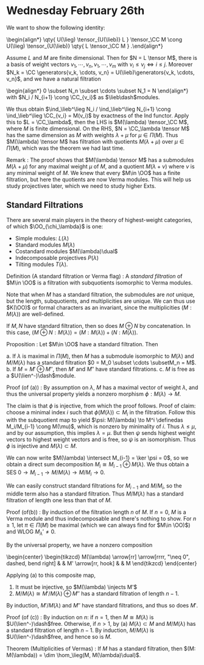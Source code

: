 # Wednesday February 26th

We want to show the following identity:

\begin{align*}
\qty{ U(\lieg) \tensor_{U(\lieb)} L } \tensor_\CC M 
\cong
U(\lieg) \tensor_{U(\lieb)} \qty{ L \tensor_\CC M  }
.\end{align*}

Assume $L$ and $M$ are finite dimensional. Then for $N = L \tensor M$, there is a basis of weight vectors $v_1, \cdots, v_n, \nu_1, \cdots, \nu_m$ with $\nu_i \leq \nu_j \iff i\leq j$.
Moreover $N_k = \CC \generators{v_k, \cdots, v_n} = U(\lieb)\generators{v_k, \cdots, v_n}$, and we have a natural filtration

\begin{align*}
0 \subset N_n \subset \cdots \subset N_1 = N
\end{align*}
 with $N_i / N_{i+1} \cong \CC_{v_i}$ as $\lieb\dash$modules.

 We thus obtain $\ind_\lieb^\lieg N_i / \ind_\lieb^\lieg N_{i+1} \cong \ind_\lieb^\lieg \CC_{v_i} = M(v_i)$ by exactness of the Ind functor.
 Apply this to $L = \CC_\lambda$, then the LHS is $M(\lambda) \tensor_\CC M$, where $M$ is finite dimensional.
 On the RHS, $N = \CC_\lambda \tensor M$ has the same dimension as $M$ with weights $\lambda + \mu$ for $\mu \in \Pi(M)$.
 Thus $M(\lambda) \tensor M$ has filtration with quotients $M(\lambda + \mu)$ over $\mu \in \Pi(M)$, which was the theorem we had last time.

 Remark
 : The proof shows that $M(\lambda) \tensor M$ has a submodules $M(\lambda + \mu)$ for any maximal weight $\mu$ of $M$, and a quotient $M(\lambda + \nu)$ where $\nu$ is any minimal weight of $M$.
  We knew that every $M\in \OO$ has a finite filtration, but here the quotients are now Verma modules.
  This will help us study projectives later, which we need to study higher Exts.

## Standard Filtrations

There are several main players in the theory of highest-weight categories, of which $\OO_{\chi_\lambda}$ is one:

- Simple modules: $L(\lambda)$
- Standard modules $M(\lambda)$
- Costandard modules $M(\lambda)\dual$
- Indecomposable projectives $P(\lambda)$
- Tilting modules $T(\lambda)$.

Definition (A standard filtration or Verma flag)
: A *standard filtration* of $M\in \OO$ is a filtration with subquotients isomorphic to Verma modules.

Note that when $M$ has a standard filtration, the submodules are *not* unique, but the length, subquotients, and multiplicities are unique.
We can thus use $K(\OO)$ or formal characters as an invariant, since the multiplicities $(M: M(\lambda))$ are well-defined.

If $M, N$ have standard filtration, then so does $M \oplus N$ by concatenation.
In this case, $(M\oplus N: M(\lambda)) = (M:M(\lambda)) + (N: M(\lambda))$.

Proposition
: Let $M\in \OO$ have a standard filtration. 
  Then

  a. If $\lambda$ is maximal in $\Pi(M)$, then $M$ has a submodule isomorphic to $M(\lambda)$ and $M/M(\lambda)$ has a standard filtration $0 = M_0 \subset \cdots \subsetM_n = M$.
  b. If $M = M' \oplus M''$, then $M'$ and $M''$ have standard filtrations.
  c. $M$ is free as a $U(\lien^-)\dash$module.

Proof (of (a))
: By assumption on $\lambda$, $M$ has a maximal vector of weight $\lambda$, and thus the universal property yields a nonzero morphism $\phi: M(\lambda) \to M$.
  
  The claim is that $\phi$ is injective, from which the proof follows.
  Proof of claim: choose a minimal index $i$ such that $\phi(M(\lambda)) \subset M_i$ in the filtration.
  Follow this with the subquotient map to yield $\psi: M(\lambda) \to M^i \definedas M_i/M_{i-1} \cong M(\mu)$, which is nonzero by minimality of $i$.
  Thus $\lambda \leq \mu$, and by our assumption, this implies $\lambda = \mu$.
  But then $\psi$ sends highest weight vectors to highest weight vectors and is free, so $\psi$ is an isomorphism.
  Thus $\phi$ is injective and $M(\lambda) \subset M$.

  We can now write $M(\lambda) \intersect M_{i-1} = \ker \psi = 0$, so we obtain a direct sum decomposition $M_i \cong M_{i-1} \oplus M(\lambda)$.
  We thus obtain a SES $0 \to M_{i-1} \to M/M(\lambda) \to M/M_i \to 0$.

  We can easily construct standard filtrations for $M_{i-1}$ and $M/M_i$, so the middle term also has a standard filtration.
  Thus $M/M(\lambda)$ has a standard filtration of length one less than that of $M$.

Proof (of(b))
: By induction of the filtration length $n$ of $M$. 
  If $n=0$, $M$ is a Verma module and thus indecomposable and there's nothing to show.
  For $n\geq 1$, let $\pi \in \Pi(M)$ be maximal (which we can always find for $M\in \OO)$) and WLOG $M_\lambda' \neq 0$.

  By the universal property, we have a nonzero composition
  
  \begin{center}
  \begin{tikzcd}
  M(\lambda) \arrow[rr] \arrow[rrrr, "\neq 0", dashed, bend right] &  & M' \arrow[rr, hook] &  & M
  \end{tikzcd}
  \end{center}

  Applying (a) to this composite map,

  1. It must be injective, so $M(\lambda) \injects M'$
  2. $M/M(\lambda) \cong M'/M(\lambda) \oplus M''$ has a standard filtration of length $n-1$.

  By induction, $M'/M(\lambda)$ and $M''$ have standard filtrations, and thus so does $M'$.

Proof (of (c))
: By induction on $n$: if $n=1$, then $M \cong M(\lambda)$ is $U(\lien^-)\dash$free.
  Otherwise, if $n > 1$, by (a) $M(\lambda) \subset M$ and $M/M(\lambda)$ has a standard filtration of length $n-1$.
  By induction, $M/M(\lambda)$ is $U(\lien^-)\dash$free, and hence so is $M$.


Theorem (Multiplicities of Vermas)
: If $M$ has a standard filtration, then $(M: M(\lambda)) = \dim \hom_\lieg(M, M(\lambda)\dual)$.
